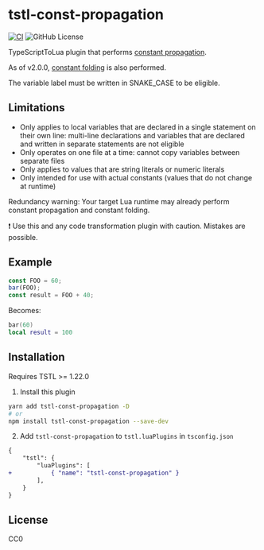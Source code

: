 # tstl-const-propagation

[![CI](https://github.com/thinknathan/tstl-const-propagation/actions/workflows/ci.yml/badge.svg)](https://github.com/thinknathan/tstl-const-propagation/actions/workflows/ci.yml) ![GitHub License](https://img.shields.io/github/license/thinknathan/tstl-const-propagation)

TypeScriptToLua plugin that performs [constant propagation](https://en.wikipedia.org/wiki/Constant_folding#Constant_propagation).

As of v2.0.0, [constant folding](https://en.wikipedia.org/wiki/Constant_folding) is also performed.

The variable label must be written in SNAKE_CASE to be eligible.

## Limitations

- Only applies to local variables that are declared in a single statement on their own line: multi-line declarations and variables that are declared and written in separate statements are not eligible
- Only operates on one file at a time: cannot copy variables between separate files
- Only applies to values that are string literals or numeric literals
- Only intended for use with actual constants (values that do not change at runtime)

Redundancy warning: Your target Lua runtime may already perform constant propagation and constant folding.

:exclamation: Use this and any code transformation plugin with caution. Mistakes are possible.

## Example

```ts
const FOO = 60;
bar(FOO);
const result = FOO + 40;
```

Becomes:

```lua
bar(60)
local result = 100
```

## Installation

Requires TSTL >= 1.22.0

1. Install this plugin

```bash
yarn add tstl-const-propagation -D
# or
npm install tstl-const-propagation --save-dev
```

2. Add `tstl-const-propagation` to `tstl.luaPlugins` in `tsconfig.json`

```diff
{
	"tstl": {
		"luaPlugins": [
+			{ "name": "tstl-const-propagation" }
		],
	}
}
```

## License

CC0
